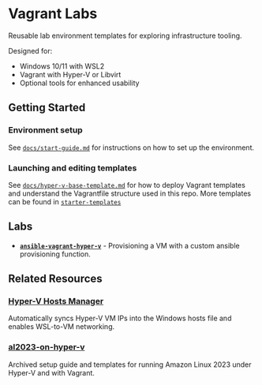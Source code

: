 # Vagrant Labs

Reusable lab environment templates for exploring infrastructure tooling.

Designed for:
- Windows 10/11 with WSL2
- Vagrant with Hyper-V or Libvirt
- Optional tools for enhanced usability

## Getting Started

### Environment setup
See [`docs/start-guide.md`](docs/start-guide.md) for instructions on how to set up the environment.

### Launching and editing templates
See [`docs/hyper-v-base-template.md`](docs/hyper-v-base-template.md) for how to deploy Vagrant templates and understand the Vagrantfile structure used in this repo. More templates can be found in [`starter-templates`](starter-templates)

## Labs

- [**`ansible-vagrant-hyper-v`**](ansible-vagrant-hyper-v) - Provisioning a VM with a custom ansible provisioning function.

## Related Resources

### [Hyper-V Hosts Manager](https://github.com/hayeseoin/hyper-v-hosts-manager)  
Automatically syncs Hyper-V VM IPs into the Windows hosts file and enables WSL-to-VM networking.

### [al2023-on-hyper-v](https://github.com/hayeseoin/al2023-on-hyper-v)  
Archived setup guide and templates for running Amazon Linux 2023 under Hyper-V and with Vagrant.
